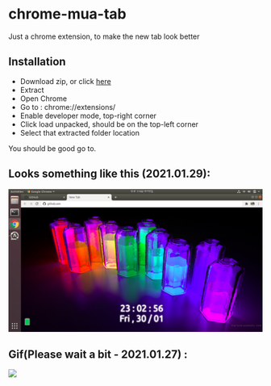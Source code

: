 # chrome-mua-tab
Just a chrome extension, to make the new tab look better

## Installation
 - Download zip, or click [here](https://github.com/maifeeulasad/chrome-mua-tab/archive/main.zip)
 - Extract
 - Open Chrome
 - Go to : chrome://extensions/
 - Enable developer mode, top-right corner
 - Click load unpacked, should be on the top-left corner
 - Select that extracted folder location
 
You should be good go to.

## Looks something like this (2021.01.29):
![](https://raw.githubusercontent.com/maifeeulasad/chrome-mua-tab/gh-pages/snaps/Screenshot%20from%202021-01-29%2023-02-57.png)
## Gif(Please wait a bit - 2021.01.27) : 
![](https://github.com/maifeeulasad/chrome-mua-tab/blob/gh-pages/snaps/chrome_mua_tab.gif)

